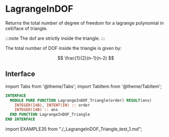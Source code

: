 # LagrangeInDOF

Returns the total number of degree of freedom for a lagrange polynomial in cell/face of triangle.

:::note The dof are strictly inside the triangle.
:::

The total number of DOF inside the triangle is given by:

$$
\frac{1}{2}(n-1)(n-2)
$$

## Interface

import Tabs from '@theme/Tabs';
import TabItem from '@theme/TabItem';

<Tabs>
<TabItem value="interface" label="܀ Interface" default>

```fortran
INTERFACE
  MODULE PURE FUNCTION LagrangeInDOF_Triangle(order) RESULT(ans)
    INTEGER(I4B), INTENT(IN) :: order
    INTEGER(I4B) :: ans
  END FUNCTION LagrangeInDOF_Triangle
END INTERFACE
```

</TabItem>

<TabItem value="example" label="️܀ See example">

import EXAMPLE35 from "./_LagrangeInDOF_Triangle_test_1.md";

<EXAMPLE35 />

</TabItem>

<TabItem value="close" label="↢ ">

</TabItem>
</Tabs>
